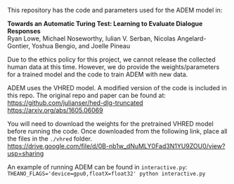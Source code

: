 This repository has the code and parameters used for the ADEM model in:

**Towards an Automatic Turing Test: Learning to Evaluate Dialogue Responses**  
Ryan Lowe, Michael Noseworthy, Iulian V. Serban, Nicolas Angelard-Gontier, Yoshua Bengio, and Joelle Pineau

Due to the ethics policy for this project, we cannot release the collected human data at this time.
However, we do provide the weights/parameters for a trained model and the code to train ADEM with new data.

ADEM uses the VHRED model. A modified version of the code is included in this repo. The original repo and paper can be found at:  
https://github.com/julianser/hed-dlg-truncated  
https://arxiv.org/abs/1605.06069

You will need to download the weights for the pretrained VHRED model before running the code. Once downloaded from the following link, place all the files in the `./vhred` folder.  
https://drive.google.com/file/d/0B-nb1w_dNuMLY0Fad3N1YU9ZOU0/view?usp=sharing

An example of running ADEM can be found in `interactive.py`:  
`THEANO_FLAGS='device=gpu0,floatX=float32' python interactive.py`
